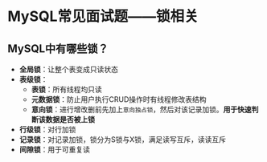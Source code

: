 # MySQL常见面试题——锁相关

## MySQL中有哪些锁？

- **全局锁**：让整个表变成只读状态
- **表级锁**：
	- **表锁**：所有线程均只读
	- **元数据锁**：防止用户执行CRUD操作时有线程修改表结构
	- **意向锁**：进行增改删前先加上`意向独占锁`，然后对该记录加锁。**用于快速判断该数据是否被上锁**
- **行级锁**：对行加锁
- **记录锁**：对记录加锁，锁分为S锁与X锁，满足读写互斥，读读互斥
- **间隙锁**：用于可重复读
